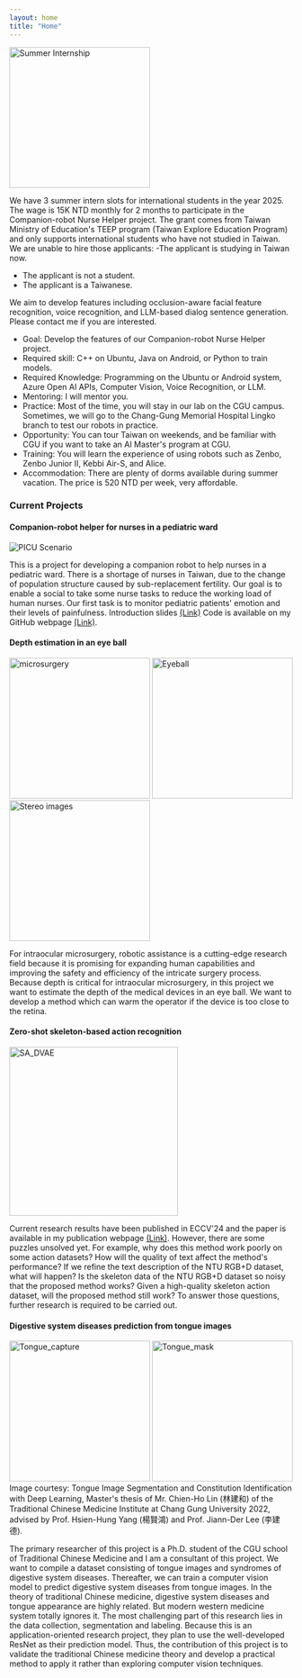 ```yaml
---
layout: home
title: "Home"
---
```


<img src="https://www.makeintern.com/admin/uploaded_images/blog/images/summer-internship.jpg" height="250" alt="Summer Internship">

We have 3 summer intern slots for international students in the year 2025. The wage is 15K NTD monthly for 2 months to participate in the Companion-robot Nurse Helper project. The grant comes from Taiwan Ministry of Education's TEEP program (Taiwan Explore Education Program) and only supports international students who have not studied in Taiwan.
We are unable to hire those applicants:
-The applicant is studying in Taiwan now.
- The applicant is not a student.
- The applicant is a Taiwanese.

We aim to develop features including occlusion-aware facial feature recognition, voice recognition, and LLM-based dialog sentence generation. Please contact me if you are interested.
- Goal: Develop the features of our Companion-robot Nurse Helper project.
- Required skill: C++ on Ubuntu, Java on Android, or Python to train models.
- Required Knowledge: Programming on the Ubuntu or Android system, Azure Open AI APIs, Computer Vision, Voice Recognition, or LLM.
- Mentoring: I will mentor you.
- Practice: Most of the time, you will stay in our lab on the CGU campus. Sometimes, we will go to the Chang-Gung Memorial Hospital Lingko branch to test our robots in practice.
- Opportunity: You can tour Taiwan on weekends, and be familiar with CGU if you want to take an AI Master's program at CGU.
- Training: You will learn the experience of using robots such as Zenbo, Zenbo Junior II, Kebbi Air-S, and Alice.
- Accommodation: There are plenty of dorms available during summer vacation. The price is 520 NTD per week, very affordable.

<h3 class="fw-bold">Current Projects</h3>

#### Companion-robot helper for nurses in a pediatric ward
![PICU Scenario](http://yangchihyuan.github.io/assets/img/PICU_Scenario_1.jpg)

This is a project for developing a companion robot to help nurses in a pediatric ward. There is a shortage of nurses in Taiwan, due to the change of population structure caused by sub-replacement fertility. Our goal is to enable a social to take some nurse tasks to reduce the working load of human nurses. Our first task is to monitor pediatric patients' emotion and their levels of painfulness.
Introduction slides [(Link)](https://www.dropbox.com/scl/fi/zmytc7e8zdvyo8svnumpc/Zenbo-Nurse-Helper.pptx?rlkey=yfq7dhkctzgfsa6h7bca49oe5&dl=0)
Code is available on my GitHub webpage [(Link)](https://github.com/yangchihyuan/ZenboNurseHelper).

#### Depth estimation in an eye ball

<img src="http://yangchihyuan.github.io/assets/img/microsurgery.jpg" height="250" alt="microsurgery">
<img src="http://yangchihyuan.github.io/assets/img/Eyeball.jpg" height="250" alt="Eyeball">
<img src="http://yangchihyuan.github.io/assets/img/007_MH_RD_3D_merged.jpg" height="250" alt="Stereo images">

For intraocular microsurgery, robotic assistance is a cutting-edge research field because it is promising for expanding human capabilities and improving the safety and efficiency of the intricate surgery process. Because depth is critical for intraocular microsurgery, in this project we want to estimate the depth of the medical devices in an eye ball. We want to develop a method which can warm the operator if the device is too close to the retina.

#### Zero-shot skeleton-based action recognition
<img src="http://yangchihyuan.github.io/publications/ECCV_2024_SA_DVAE.jpg" height="300" alt="SA_DVAE">

Current research results have been published in ECCV'24 and the paper is available in my publication webpage [(Link)](https://yangchihyuan.github.io/publications). However, there are some puzzles unsolved yet. For example, why does this method work poorly on some action datasets? How will the quality of text affect the method's performance? If we refine the text description of the NTU RGB+D dataset, what will happen? Is the skeleton data of the NTU RGB+D dataset so noisy that the proposed method works? Given a high-quality skeleton action dataset, will the proposed method still work?
To answer those questions, further research is required to be carried out.

#### Digestive system diseases prediction from tongue images
<img src="http://yangchihyuan.github.io/assets/img/Tongue_capture.jpg" height="250" alt="Tongue_capture">
<img src="http://yangchihyuan.github.io/assets/img/Tongue_mask.jpg" height="250" alt="Tongue_mask">
<br/>Image courtesy: Tongue Image Segmentation and Constitution Identification with Deep Learning, Master's thesis of Mr. Chien-Ho Lin (林建和) of the Traditional Chinese Medicine Institute at Chang Gung University 2022, advised by Prof. Hsien-Hung Yang (楊賢鴻) and Prof. Jiann-Der Lee (李建德).

The primary researcher of this project is a Ph.D. student of the CGU school of Traditional Chinese Medicine and I am a consultant of this project. We want to compile a dataset consisting of tongue images and syndromes of digestive system diseases. Thereafter, we can train a computer vision model to predict digestive system diseases from tongue images. In the theory of traditional Chinese medicine, digestive system diseases and tongue appearance are highly related. But modern western medicine system totally ignores it. The most challenging part of this research lies in the data collection, segmentation and labeling. 
Because this is an application-oriented research project, they plan to use the well-developed ResNet as their prediction model. Thus, the contribution of this project is to validate the traditional Chinese medicine theory and develop a practical method to apply it rather than exploring computer vision techniques.

